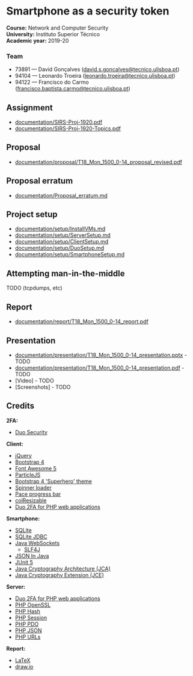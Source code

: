 # Smartphone as a security token


**Course:** Network and Computer Security  
**University:** Instituto Superior Técnico  
**Academic year:** 2019-20

### Team

- 73891 — David Gonçalves  ([david.s.goncalves@tecnico.ulisboa.pt](mailto:david.s.goncalves@tecnico.ulisboa.pt))
- 94104 — Leonardo Troeira ([leonardo.troeira@tecnico.ulisboa.pt](mailto:leonardo.troeira@tecnico.ulisboa.pt))
- 94122 — Francisco do Carmo ([francisco.baptista.carmo@tecnico.ulisboa.pt](mailto:francisco.baptista.carmo@tecnico.ulisboa.pt))

## Assignment

- [documentation/SIRS-Proj-1920.pdf](documentation/SIRS-Proj-1920.pdf)
- [documentation/SIRS-Proj-1920-Topics.pdf](documentation/SIRS-Proj-1920-Topics.pdf)

## Proposal

- [documentation/proposal/T18_Mon_1500_0-14_proposal_revised.pdf](documentation/proposal/T18_Mon_1500_0-14_proposal_revised.pdf)

## Proposal erratum

- [documentation/Proposal_erratum.md](documentation/Proposal_erratum.md)

## Project setup

- [documentation/setup/InstallVMs.md](documentation/setup/InstallVMs.md)
- [documentation/setup/ServerSetup.md](documentation/setup/ServerSetup.md)
- [documentation/setup/ClientSetup.md](documentation/setup/ClientSetup.md)
- [documentation/setup/DuoSetup.md](documentation/setup/DuoSetup.md)
- [documentation/setup/SmartphoneSetup.md](documentation/setup/SmartphoneSetup.md)

## Attempting man-in-the-middle

TODO (tcpdumps, etc)

## Report

- [documentation/report/T18_Mon_1500_0-14_report.pdf](documentation/report/T18_Mon_1500_0-14_report.pdf)

## Presentation

- [documentation/presentation/T18_Mon_1500_0-14_presentation.pptx](documentation/presentation/T18_Mon_1500_0-14_presentation.pptx) - TODO
- [documentation/presentation/T18_Mon_1500_0-14_presentation.pdf](documentation/presentation/T18_Mon_1500_0-14_presentation.pdf) - TODO
- [Video] - TODO
- [Screenshots] - TODO

## Credits

**2FA:**

- [Duo Security](https://duo.com/)

**Client:**

- [jQuery](https://jquery.com/)
- [Bootstrap 4](https://getbootstrap.com/)
- [Font Awesome 5](https://fontawesome.com/)
- [ParticleJS](https://vincentgarreau.com/particles.js/)
- [Bootstrap 4 'Superhero' theme](https://bootswatch.com/)
- [Spinner loader](https://projects.lukehaas.me/css-loaders/)
- [Pace progress bar](https://github.hubspot.com/pace/docs/welcome/)
- [colResizable](https://github.com/alvaro-prieto/colResizable)
- [Duo 2FA for  PHP web applications ](https://github.com/duosecurity/duo_php)

**Smartphone:**

- [SQLite](https://www.sqlite.org/)
- [SQLite JDBC](https://github.com/xerial/sqlite-jdbc)
- [Java WebSockets](https://github.com/TooTallNate/Java-WebSocket)
  - [SLF4J](https://www.slf4j.org/)
- [JSON In Java](https://mvnrepository.com/artifact/org.json/json)
- [JUnit 5](https://junit.org/junit5/)
- [Java Cryptography Architecture (JCA)](https://en.wikipedia.org/wiki/Java_Cryptography_Architecture)
- [Java Cryptography Extension (JCE)](https://www.oracle.com/technetwork/java/javase/downloads/jce8-download-2133166.html)

**Server:**

- [Duo 2FA for  PHP web applications ](https://github.com/duosecurity/duo_php)
- [PHP OpenSSL](https://www.php.net/manual/en/book.openssl.php)
- [PHP Hash](https://www.php.net/manual/en/book.hash.php)
- [PHP Session](https://www.php.net/manual/en/book.session.php)
- [PHP PDO](https://www.php.net/manual/en/book.pdo.php)
- [PHP JSON](https://www.php.net/manual/en/book.json.php)
- [PHP URLs](https://www.php.net/manual/en/book.url.php)

**Report:**

- [LaTeX](https://www.latex-project.org/)
- [draw.io](https://www.draw.io/)


